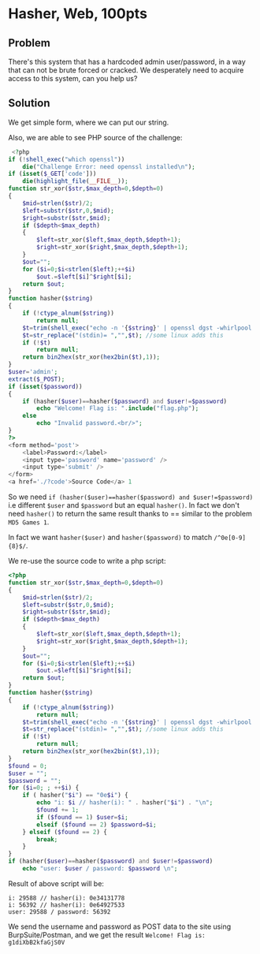 # Hasher, Web, 100pts

## Problem

There's this system that has a hardcoded admin user/password, in a way that can not be brute forced or cracked. We desperately need to acquire access to this system, can you help us?

## Solution

We get simple form, where we can put our string.

Also, we are able to see PHP source of the challenge:

```php
 <?php
if (!shell_exec("which openssl"))
    die("Challenge Error: need openssl installed\n");
if (isset($_GET['code']))
    die(highlight_file(__FILE__));
function str_xor($str,$max_depth=0,$depth=0)
{
    $mid=strlen($str)/2;
    $left=substr($str,0,$mid);
    $right=substr($str,$mid);
    if ($depth<$max_depth)
    {
        $left=str_xor($left,$max_depth,$depth+1);
        $right=str_xor($right,$max_depth,$depth+1);
    }
    $out="";
    for ($i=0;$i<strlen($left);++$i)
        $out.=$left[$i]^$right[$i];
    return $out;
}
function hasher($string)
{
    if (!ctype_alnum($string))
        return null;
    $t=trim(shell_exec("echo -n '{$string}' | openssl dgst -whirlpool | openssl dgst -rmd160"));
    $t=str_replace("(stdin)= ","",$t); //some linux adds this
    if (!$t)
        return null;
    return bin2hex(str_xor(hex2bin($t),1));
}
$user='admin';
extract($_POST);
if (isset($password))
{
    if (hasher($user)==hasher($password) and $user!=$password)
        echo "Welcome! Flag is: ".include("flag.php");
    else
        echo "Invalid password.<br/>";
}
?>
<form method='post'>
    <label>Password:</label>
    <input type='password' name='password' />
    <input type='submit' />
</form>
<a href='./?code'>Source Code</a> 1
```

So we need `if (hasher($user)==hasher($password) and $user!=$password)` i.e different `$user` and `$password` but an equal `hasher()`. In fact we don't need `hasher()` to return the same result thanks to == similar to the problem `MD5 Games 1`.  

In fact we want `hasher($user)` and `hasher($password)` to match `/^0e[0-9]{8}$/`.  

We re-use the source code to write a php script:  


```php
<?php
function str_xor($str,$max_depth=0,$depth=0)
{
    $mid=strlen($str)/2;
    $left=substr($str,0,$mid);
    $right=substr($str,$mid);
    if ($depth<$max_depth)
    {
        $left=str_xor($left,$max_depth,$depth+1);
        $right=str_xor($right,$max_depth,$depth+1);
    }
    $out="";
    for ($i=0;$i<strlen($left);++$i)
        $out.=$left[$i]^$right[$i];
    return $out;
}
function hasher($string)
{
    if (!ctype_alnum($string))
        return null;
    $t=trim(shell_exec("echo -n '{$string}' | openssl dgst -whirlpool | openssl dgst -rmd160"));
    $t=str_replace("(stdin)= ","",$t); //some linux adds this
    if (!$t)
        return null;
    return bin2hex(str_xor(hex2bin($t),1));
}
$found = 0;
$user = "";
$password = "";
for ($i=0; ; ++$i) {
    if ( hasher("$i") == "0e$i") {
        echo "i: $i // hasher(i): " . hasher("$i") . "\n";
        $found += 1;
        if ($found == 1) $user=$i;
        elseif ($found == 2) $password=$i;
    } elseif ($found == 2) {
        break;
    }
}
if (hasher($user)==hasher($password) and $user!=$password)
    echo "user: $user / password: $password \n";
```

Result of above script will be:

```
i: 29588 // hasher(i): 0e34131778
i: 56392 // hasher(i): 0e64927533
user: 29588 / password: 56392
```
We send the username and password as POST data to the site using BurpSuite/Postman, and we get the result `Welcome! Flag is: g1diXbB2kfaGjS0V`
